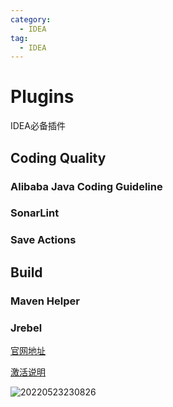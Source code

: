 ```yaml
---
category: 
  - IDEA
tag: 
  - IDEA
---
```


# Plugins

IDEA必备插件

## Coding Quality

### Alibaba Java Coding Guideline

### SonarLint

### Save Actions

## Build

### Maven Helper

### Jrebel

[官网地址](https://www.jrebel.com/)

[激活说明](https://www.cnblogs.com/djma/p/15608504.html)

![20220523230826](https://image.codingoer.top/blog/20220523230826.png)


